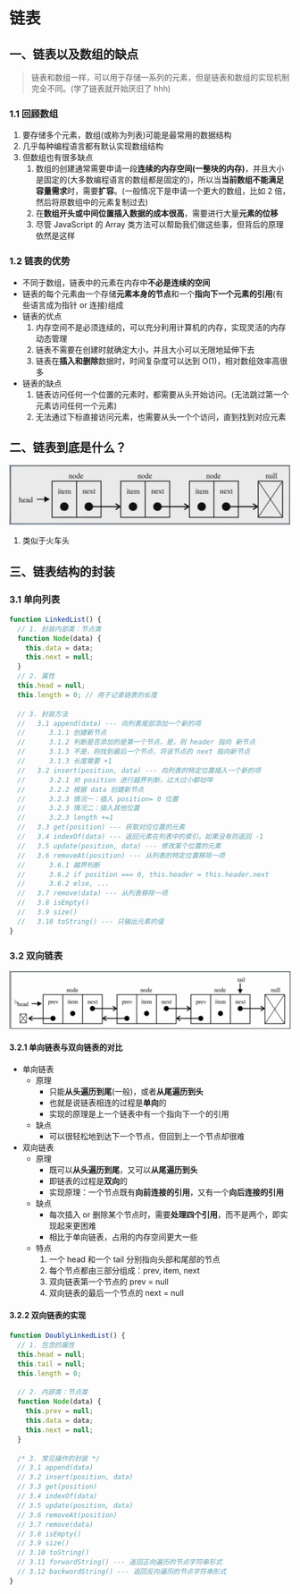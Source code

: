<!--
 * @Author: East
 * @Date: 2021-12-16 21:54:40
 * @LastEditTime: 2022-02-14 05:56:34
 * @LastEditors: Please set LastEditors
 * @Description: 链表
 * @FilePath: \forGreaterGood\algorithm\05-链表.md
-->

# 链表

## 一、链表以及数组的缺点

> 链表和数组一样，可以用于存储一系列的元素，但是链表和数组的实现机制完全不同。(学了链表就开始厌旧了 hhh)

### 1.1 回顾数组

1. 要存储多个元素，数组(或称为列表)可能是最常用的数据结构
2. 几乎每种编程语言都有默认实现数组结构
3. 但数组也有很多缺点
   1. 数组的创建通常需要申请一段**连续的内存空间(一整块的内存)**，并且大小是固定的(大多数编程语言的数组都是固定的)，所以当**当前数组不能满足容量需求**时，需要**扩容**。(一般情况下是申请一个更大的数组，比如 2 倍，然后将原数组中的元素复制过去)
   2. 在**数组开头或中间位置插入数据的成本很高**，需要进行大量**元素的位移**
   3. 尽管 JavaScript 的 Array 类方法可以帮助我们做这些事，但背后的原理依然是这样

### 1.2 链表的优势

- 不同于数组，链表中的元素在内存中**不必是连续的空间**
- 链表的每个元素由一个存储**元素本身的节点**和一个**指向下一个元素的引用**(有些语言成为指针 or 连接)组成
- 链表的优点
  1. 内存空间不是必须连续的，可以充分利用计算机的内存，实现灵活的内存动态管理
  2. 链表不需要在创建时就确定大小，并且大小可以无限地延伸下去
  3. 链表在**插入和删除**数据时，时间复杂度可以达到 O(1)，相对数组效率高很多
- 链表的缺点
  1. 链表访问任何一个位置的元素时，都需要从头开始访问。(无法跳过第一个元素访问任何一个元素)
  2. 无法通过下标直接访问元素，也需要从头一个个访问，直到找到对应元素

## 二、链表到底是什么？

![链表结构图](./imgs/05_linkedList.png)

1. 类似于火车头

## 三、链表结构的封装

### 3.1 单向列表

```js
function LinkedList() {
  // 1. 封装内部类：节点类
  function Node(data) {
    this.data = data;
    this.next = null;
  }
  // 2. 属性
  this.head = null;
  this.length = 0; // 用于记录链表的长度

  // 3. 封装方法
  //   3.1 append(data) --- 向列表尾部添加一个新的项
  //      3.1.1 创建新节点
  //      3.1.2 判断是否添加的是第一个节点，是，则 header 指向 新节点
  //      3.1.3 不是，则找到最后一个节点，将该节点的 next 指向新节点
  //      3.1.3 长度需要 +1
  //   3.2 insert(position, data) --- 向列表的特定位置插入一个新的项
  //      3.2.1 对 position 进行越界判断，过大过小都哒咩
  //      3.2.2 根据 data 创建新节点
  //      3.2.3 情况一：插入 position= 0 位置
  //      3.2.3 情况二：插入其他位置
  //      3.2.3 length +=1
  //   3.3 get(position) --- 获取对应位置的元素
  //   3.4 indexOf(data) --- 返回元素在列表中的索引。如果没有则返回 -1
  //   3.5 update(position, data) --- 修改某个位置的元素
  //   3.6 removeAt(position) --- 从列表的特定位置移除一项
  //      3.6.1 越界判断
  //      3.6.2 if position === 0, this.header = this.header.next
  //      3.6.2 else, ...
  //   3.7 remove(data) --- 从列表移除一项
  //   3.8 isEmpty()
  //   3.9 size()
  //   3.10 toString() --- 只输出元素的值
}
```

### 3.2 双向链表

![双向链表图解](./imgs//05_doublyLinkedList.png)

#### 3.2.1 单向链表与双向链表的对比

- 单向链表
  - 原理
    - 只能**从头遍历到尾**(一般)，或者**从尾遍历到头**
    - 也就是说链表相连的过程是**单向**的
    - 实现的原理是上一个链表中有一个指向下一个的引用
  - 缺点
    - 可以很轻松地到达下一个节点，但回到上一个节点却很难
- 双向链表
  - 原理
    - 既可以**从头遍历到尾**，又可以**从尾遍历到头**
    - 即链表的过程是**双向**的
    - 实现原理：一个节点既有**向前连接的引用**，又有一个**向后连接的引用**
  - 缺点
    - 每次插入 or 删除某个节点时，需要**处理四个引用**，而不是两个，即实现起来更困难
    - 相比于单向链表，占用的内存空间更大一些
  - 特点
    1. 一个 head 和一个 tail 分别指向头部和尾部的节点
    2. 每个节点都由三部分组成：prev, item, next
    3. 双向链表第一个节点的 prev = null
    4. 双向链表的最后一个节点的 next = null

#### 3.2.2 双向链表的实现

```js
function DoublyLinkedList() {
  // 1. 包含的属性
  this.head = null;
  this.tail = null;
  this.length = 0;

  // 2. 内部类：节点类
  function Node(data) {
    this.prev = null;
    this.data = data;
    this.next = null;
  }

  /* 3. 常见操作的封装 */
  // 3.1 append(data)
  // 3.2 insert(position, data)
  // 3.3 get(position)
  // 3.4 indexOf(data)
  // 3.5 update(position, data)
  // 3.6 removeAt(position)
  // 3.7 remove(data)
  // 3.8 isEmpty()
  // 3.9 size()
  // 3.10 toString()
  // 3.11 forwardString() --- 返回正向遍历的节点字符串形式
  // 3.12 backwordString() --- 返回反向遍历的节点字符串形式
}
```
